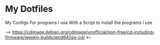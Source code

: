 # My Dotfiles

My Configs For programs I use With a Script to install the programs I use


--> https://cdimage.debian.org/cdimage/unofficial/non-free/cd-including-firmware/weekly-builds/amd64/iso-cd/ <--
